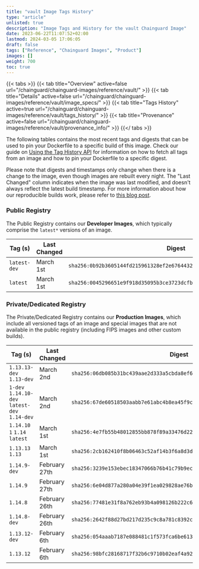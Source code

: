```yaml
---
title: "vault Image Tags History"
type: "article"
unlisted: true
description: "Image Tags and History for the vault Chainguard Image"
date: 2023-06-22T11:07:52+02:00
lastmod: 2024-03-05 17:06:05
draft: false
tags: ["Reference", "Chainguard Images", "Product"]
images: []
weight: 700
toc: true
---
```


{{< tabs >}}
{{< tab title="Overview" active=false url="/chainguard/chainguard-images/reference/vault/" >}}
{{< tab title="Details" active=false url="/chainguard/chainguard-images/reference/vault/image_specs/" >}}
{{< tab title="Tags History" active=true url="/chainguard/chainguard-images/reference/vault/tags_history/" >}}
{{< tab title="Provenance" active=false url="/chainguard/chainguard-images/reference/vault/provenance_info/" >}}
{{</ tabs >}}

The following tables contains the most recent tags and digests that can be used to pin your Dockerfile to a specific build of this image. Check our guide on [Using the Tag History API](/chainguard/chainguard-images/using-the-tag-history-api/) for information on how to fetch all tags from an image and how to pin your Dockerfile to a specific digest.

Please note that digests and timestamps only change when there is a change to the image, even though images are rebuilt every night. The "Last Changed" column indicates when the image was last modified, and doesn't always reflect the latest build timestamp. For more information about how our reproducible builds work, please refer to [this blog post](https://www.chainguard.dev/unchained/reproducing-chainguards-reproducible-image-builds).

### Public Registry
The Public Registry contains our **Developer Images**, which typically comprise the `latest*` versions of an image.

| Tag (s)       | Last Changed | Digest                                                                    |
|---------------|--------------|---------------------------------------------------------------------------|
|  `latest-dev` | March 1st    | `sha256:0b92b3605144fd215961328ef2e67644324573b5a6ec43a0f658e3d5dd1a6bd4` |
|  `latest`     | March 1st    | `sha256:0045296651e9f918d35095b3ce3723dcfbc88a5ea6f2540cfff76021f5745689` |


### Private/Dedicated Registry
The Private/Dedicated Registry contains our **Production Images**, which include all versioned tags of an image and special images that are not available in the public registry (including FIPS images and other custom builds).

| Tag (s)                                        | Last Changed  | Digest                                                                    |
|------------------------------------------------|---------------|---------------------------------------------------------------------------|
|  `1.13.13-dev` `1.13-dev`                      | March 2nd     | `sha256:06db085b31bc439aae2d333a5cbda8ef6a510583f197139fe32ca3fcee1b3dbc` |
|  `1-dev` `1.14.10-dev` `latest-dev` `1.14-dev` | March 2nd     | `sha256:67de60518503aabb7e61abc4b8ea45f9c5a59a0ce43fcaa1924df67d59b91668` |
|  `1.14.10` `1` `1.14` `latest`                 | March 1st     | `sha256:4e7fb55b48012855bb878f89a33476d228aa1ecc353f7c697045881099a59852` |
|  `1.13.13` `1.13`                              | March 1st     | `sha256:2cb162410f8b06463c52af14b3f6a8d3dd25d9f073ad55225ea25a23dfe9ddf7` |
|  `1.14.9-dev`                                  | February 27th | `sha256:3239e153ebec18347066b76b41c79b9ecf441c0ee825f74807324da2f1b414f4` |
|  `1.14.9`                                      | February 27th | `sha256:6e04d877a280a04e39f1ea029828ae76b2a300a6324e74c6d7c0338ee26cbd45` |
|  `1.14.8`                                      | February 26th | `sha256:77481e31f8a762eb93b4a098126b222c69bea62e9db1548e66d8c88459053d30` |
|  `1.14.8-dev`                                  | February 26th | `sha256:2642f88d27bd217d235c9c8a781c8392cf94ff0e1a5d1c6c61ec6ee6ae9d9e7f` |
|  `1.13.12-dev`                                 | February 6th  | `sha256:054aaab7187e088481c1f573fca6be6137f0fd162f21636da3640b95efdbe50f` |
|  `1.13.12`                                     | February 6th  | `sha256:98bfc28168717f32b6c9710b02eaf4a92b37798b54d5b98e8bfb5101d0583bb7` |

